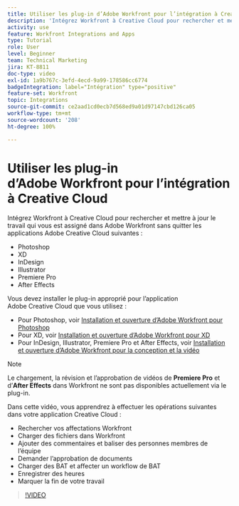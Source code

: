 ```yaml
---
title: Utiliser les plug-in d’Adobe Workfront pour l’intégration à Creative Cloud
description: 'Intégrez Workfront à Creative Cloud pour rechercher et mettre à jour le travail qui vous est assigné dans Workfront sans quitter les applications de Creative Cloud suivantes : Photoshop, XD, InDesign, Illustrator, Premiere Pro et After Effects.'
activity: use
feature: Workfront Integrations and Apps
type: Tutorial
role: User
level: Beginner
team: Technical Marketing
jira: KT-8811
doc-type: video
exl-id: 1a9b767c-3efd-4ecd-9a99-178586cc6774
badgeIntegration: label="Intégration" type="positive"
feature-set: Workfront
topic: Integrations
source-git-commit: ce2aad1cd0ecb7d568ed9a01d97147cbd126ca05
workflow-type: tm+mt
source-wordcount: '208'
ht-degree: 100%

---
```


# Utiliser les plug-in d’Adobe Workfront pour l’intégration à Creative Cloud

Intégrez Workfront à Creative Cloud pour rechercher et mettre à jour le travail qui vous est assigné dans Adobe Workfront sans quitter les applications Adobe Creative Cloud suivantes :

* Photoshop
* XD
* InDesign
* Illustrator
* Premiere Pro
* After Effects

Vous devez installer le plug-in approprié pour l’application Adobe Creative Cloud que vous utilisez :

* Pour Photoshop, voir [Installation et ouverture d’Adobe Workfront pour Photoshop](https://experienceleague.adobe.com/docs/workfront/using/adobe-workfront-integrations/workfront-for-creative-cloud/install-wf-cc/wf-cc-install-ps.html?lang=fr)
* Pour XD, voir [Installation et ouverture d’Adobe Workfront pour XD](https://experienceleague.adobe.com/docs/workfront/using/adobe-workfront-integrations/workfront-for-creative-cloud/install-wf-cc/wf-adobe-xd-install.html?lang=fr)
* Pour InDesign, Illustrator, Premiere Pro et After Effects, voir [Installation et ouverture d’Adobe Workfront pour la conception et la vidéo](https://experienceleague.adobe.com/docs/workfront/using/adobe-workfront-integrations/workfront-for-creative-cloud/install-wf-cc/wf-install-cc.html?lang=fr)

>[!NOTE]
>
>Le chargement, la révision et l’approbation de vidéos de **Premiere Pro** et d’**After Effects** dans Workfront ne sont pas disponibles actuellement via le plug-in.


Dans cette vidéo, vous apprendrez à effectuer les opérations suivantes dans votre application Creative Cloud :

* Rechercher vos affectations Workfront
* Charger des fichiers dans Workfront
* Ajouter des commentaires et baliser des personnes membres de l’équipe
* Demander l’approbation de documents
* Charger des BAT et affecter un workflow de BAT
* Enregistrer des heures
* Marquer la fin de votre travail

>[!VIDEO](https://video.tv.adobe.com/v/3415452/?quality=12&learn=on)
